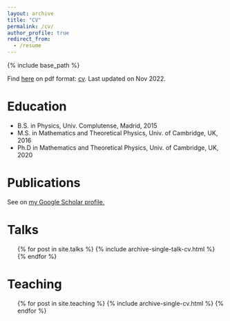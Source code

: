 ```yaml
---
layout: archive
title: "CV"
permalink: /cv/
author_profile: true
redirect_from:
  - /resume
---
```


{% include base_path %}

Find [here](http://fcaballerop.github.io/files/CV-2022.pdf) on pdf format: [cv](http://fcaballerop.github.io/files/CV-2022.pdf). Last updated on Nov 2022.

Education
======
* B.S. in Physics, Univ. Complutense, Madrid, 2015
* M.S. in Mathematics and Theoretical Physics, Univ. of Cambridge, UK, 2016
* Ph.D in Mathematics and Theoretical Physics, Univ. of Cambridge, UK, 2020

Publications
======
  See on <u><a href="{{author.googlescholar}}">my Google Scholar profile</a>.</u>
  
Talks
======
  <ul>{% for post in site.talks %}
    {% include archive-single-talk-cv.html %}
  {% endfor %}</ul>
  
Teaching
======
  <ul>{% for post in site.teaching %}
    {% include archive-single-cv.html %}
  {% endfor %}</ul>
  
